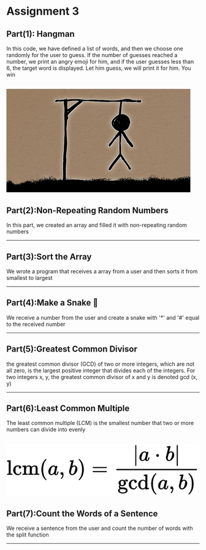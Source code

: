 # Assignment 3

## Part(1): Hangman

In this code, we have defined a list of words, and then we choose one randomly for the user to guess. If the number of guesses reached a number, we print an angry emoji for him, and if the user guesses less than 6, the target word is displayed. Let him guess, we will print it for him. You win

![Alt text](img\hangman.jpg)
----
## Part(2):Non-Repeating Random Numbers

In this part, we created an array and filled it with non-repeating random numbers

----
## Part(3):Sort the Array

We wrote a program that receives a array from a user and then sorts it from smallest to largest

----
## Part(4):Make a Snake 🐍

We receive a number from the user and create a snake with '*' and '#' equal to the received number

----
## Part(5):Greatest Common Divisor

the greatest common divisor (GCD) of two or more integers, which are not all zero, is the largest positive integer that divides each of the integers. For two integers x, y, the greatest common divisor of x and y is denoted 
gcd (x, y)

----
## Part(6):Least Common Multiple

The least common multiple (LCM) is the smallest number that two or more numbers can divide into evenly

![Alt text](img\least_common_multiple.svg)
 ----
 ## Part(7):Count the Words of a Sentence

 We receive a sentence from the user and count the number of words with the split function

 ----